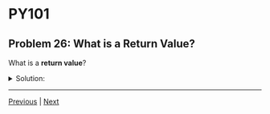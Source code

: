 # PY101
## Problem 26: What is a Return Value?

What is a **return value**?

<details>
<summary>Solution:</summary>

The return value is the result that a function produces and sends back to the caller. It is specified by the `return` statement in the function.

</details>

---

[Previous](25.md) | [Next](27.md)

